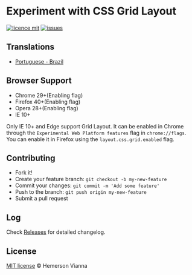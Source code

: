 # Experiment with CSS Grid Layout

[![licence mit](https://img.shields.io/badge/license-MIT-blue.svg?style=flat-square)](http://hemersonvianna.mit-license.org/)
[![issues](https://img.shields.io/github/issues/experiment-solutions/experiment-css-grid-layout.svg?style=flat-square)](https://github.com/experiment-solutions/experiment-css-grid-layout/issues)

## Translations

* [Portuguese - Brazil](translations/pt_BR)

## Browser Support

- Chrome 29+(Enabling flag)
- Firefox 40+(Enabling flag)
- Opera 28+(Enabling flag)
- IE 10+

Only IE 10+ and Edge support Grid Layout. It can be enabled in Chrome through the `Experimental Web Platform features` flag in `chrome://flags`. You can enable it in Firefox using the `layout.css.grid.enabled` flag.


## Contributing

- Fork it!
- Create your feature branch: `git checkout -b my-new-feature`
- Commit your changes: `git commit -m 'Add some feature'`
- Push to the branch: `git push origin my-new-feature`
- Submit a pull request

## Log

Check [Releases](https://github.com/experiment-solutions/experiment-css-grid-layout/releases) for detailed changelog.

## License

[MIT license](http://hemersonvianna.mit-license.org/) © Hemerson Vianna
